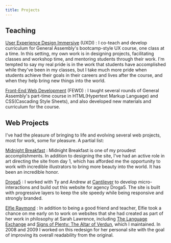 ```yaml
---
title: Projects
---
```


Teaching
--------

[User Experience Design Immersive](https://generalassemb.ly/education/user-experience-design-immersive) (UXDI)
: I co-teach and develop curriculum for General Assembly's bootcamp-style UX course, one class at a time. In this setting, my own work is in designing projects, facilitating classes and workshop time, and mentoring students through their work. I'm tempted to say my real pride is in the work that students have accomplished while they've been in my classes, but I take much more pride when students achieve their goals in their careers and lives after the course, and when they help bring new things into the world.

[Front-End Web Development](https://generalassemb.ly/education/front-end-web-development) (FEWD)
: I taught several rounds of General Assembly's part-time course in HTML(Hypertext Markup Language) and CSS(Cascading Style Sheets), and also developed new materials and curriculum for the course.


Web Projects
------------

I've had the pleasure of bringing to life and evolving several web projects, most for work, some for pleasure. A partial list:

[Midnight Breakfast](http://midnightbreakfast.com)
: Midnight Breakfast is one of my proudest accomplishments. In addition to designing the site, I've had an active role in art directing the site from day 1, which has afforded me the opportunity to work with incredible illustrators to bring more beauty into the world. It has been an incredible honor.

[Droga5](https://droga5.com)
: I worked with Ty and Andrew at [Cantilever](http://cantilever.co/) to develop micro-interactions and build out this website for agency Droga5. The site is built with progressive layers to keep the site speedy while being responsive and strongly branded.

[Elfie Raymond](http://elfieraymond.com)
: In addition to being a good friend and teacher, Elfie took a chance on me early on to work on websites that she had created as part of her work in philosophy at Sarah Lawrence, including [The Language Exchange](http://v1.elfieraymond.com/ccorner/) and [Signs of Plenty: The Altar of Verdun](http://v1.elfieraymond.com/altar/), which I maintained. In 2008 and 2009 I worked on this redesign for her personal site with the goal of improving its overall readability from the original.
